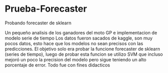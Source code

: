 # Prueba-Forecaster
Probando forecaster de sklearn

Un pequeño analisis de los ganadores del moto GP e implementacion de modelo serie de tiempo
Los datos fueron sacados de kaggle, son muy pocos datos, esto hace que los modelos no sean precisos con las predicciones.
El objetivo solo era probar la funcione forecaster de sklearn (series de tiempo), luego de probar esta funcion se utilizo SVM que incluso mejoró un poco la precision del modelo pero sigue teniendo un alto porcentaje de error.
Todo fue con fines didacticos
